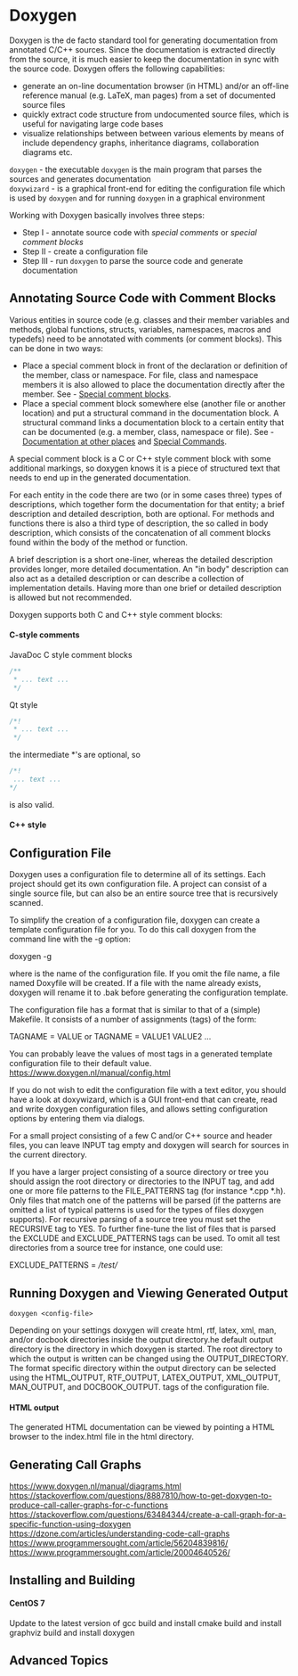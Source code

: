 # Doxygen

Doxygen is the de facto standard tool for generating documentation from annotated C/C++ sources. Since the documentation is extracted directly from the source, it is much easier to keep the documentation in sync with the source code. Doxygen offers the following capabilities:

* generate an on-line documentation browser (in HTML) and/or an off-line reference manual (e.g. LaTeX, man pages) from a set of documented source files
* quickly extract code structure from undocumented source files, which is useful for navigating large code bases
* visualize relationships between between various elements by means of include dependency graphs, inheritance diagrams, collaboration diagrams etc. 

``doxygen`` - the executable ``doxygen`` is the main program that parses the sources and generates documentation  
``doxywizard`` - is a graphical front-end for editing the configuration file which is used by ``doxygen`` and for running ``doxygen`` in a graphical environment

Working with Doxygen basically involves three steps:

* Step I - annotate source code with *special comments* or *special comment blocks*
* Step II - create a configuration file
* Step III - run ``doxygen`` to parse the source code and generate documentation

## Annotating Source Code with Comment Blocks

Various entities in source code (e.g. classes and their member variables and methods, global functions, structs, variables, namespaces, macros and typedefs) need to be annotated with comments (or comment blocks). This can be done in two ways:

* Place a special comment block in front of the declaration or definition of the member, class or namespace. For file, class and namespace members it is also allowed to place the documentation directly after the member. See - [Special comment blocks](https://www.doxygen.nl/manual/docblocks.html#specialblock).
* Place a special comment block somewhere else (another file or another location) and put a structural command in the documentation block. A structural command links a documentation block to a certain entity that can be documented (e.g. a member, class, namespace or file). See - [Documentation at other places](https://www.doxygen.nl/manual/docblocks.html#structuralcommands) and [Special Commands](https://www.doxygen.nl/manual/commands.html).

A special comment block is a C or C++ style comment block with some additional markings, so doxygen knows it is a piece of structured text that needs to end up in the generated documentation. 

For each entity in the code there are two (or in some cases three) types of descriptions, which together form the documentation for that entity; a brief description and detailed description, both are optional. For methods and functions there is also a third type of description, the so called in body description, which consists of the concatenation of all comment blocks found within the body of the method or function.  

A brief description is a short one-liner, whereas the detailed description provides longer, more detailed documentation. An "in body" description can also act as a detailed description or can describe a collection of implementation details. Having more than one brief or detailed description is allowed but not recommended.

Doxygen supports both C and C++ style comment blocks:

#### C-style comments

JavaDoc C style comment blocks

```C
/**
 * ... text ...
 */
```

Qt style

```C
/*!
 * ... text ...
 */
```

the intermediate \*'s are optional, so

```C
/*!
 ... text ...
*/
```

is also valid.


#### C++ style

## Configuration File

Doxygen uses a configuration file to determine all of its settings. Each project should get its own configuration file. A project can consist of a single source file, but can also be an entire source tree that is recursively scanned.

To simplify the creation of a configuration file, doxygen can create a template configuration file for you. To do this call doxygen from the command line with the -g option:

doxygen -g <config-file>

where <config-file> is the name of the configuration file. If you omit the file name, a file named Doxyfile will be created. If a file with the name <config-file> already exists, doxygen will rename it to <config-file>.bak before generating the configuration template.
  
The configuration file has a format that is similar to that of a (simple) Makefile. It consists of a number of assignments (tags) of the form:

TAGNAME = VALUE or
TAGNAME = VALUE1 VALUE2 ...

You can probably leave the values of most tags in a generated template configuration file to their default value. https://www.doxygen.nl/manual/config.html
  
If you do not wish to edit the configuration file with a text editor, you should have a look at doxywizard, which is a GUI front-end that can create, read and write doxygen configuration files, and allows setting configuration options by entering them via dialogs.
  
For a small project consisting of a few C and/or C++ source and header files, you can leave INPUT tag empty and doxygen will search for sources in the current directory.

If you have a larger project consisting of a source directory or tree you should assign the root directory or directories to the INPUT tag, and add one or more file patterns to the FILE_PATTERNS tag (for instance *.cpp *.h). Only files that match one of the patterns will be parsed (if the patterns are omitted a list of typical patterns is used for the types of files doxygen supports). For recursive parsing of a source tree you must set the RECURSIVE tag to YES. To further fine-tune the list of files that is parsed the EXCLUDE and EXCLUDE_PATTERNS tags can be used. To omit all test directories from a source tree for instance, one could use:

EXCLUDE_PATTERNS = */test/*

## Running Doxygen and Viewing Generated Output

```Shell
doxygen <config-file>
```

Depending on your settings doxygen will create html, rtf, latex, xml, man, and/or docbook directories inside the output directory.he default output directory is the directory in which doxygen is started. The root directory to which the output is written can be changed using the OUTPUT_DIRECTORY. The format specific directory within the output directory can be selected using the HTML_OUTPUT, RTF_OUTPUT, LATEX_OUTPUT, XML_OUTPUT, MAN_OUTPUT, and DOCBOOK_OUTPUT. tags of the configuration file.
 
#### HTML output
The generated HTML documentation can be viewed by pointing a HTML browser to the index.html file in the html directory.

  
## Generating Call Graphs
  https://www.doxygen.nl/manual/diagrams.html
  https://stackoverflow.com/questions/8887810/how-to-get-doxygen-to-produce-call-caller-graphs-for-c-functions  
  https://stackoverflow.com/questions/63484344/create-a-call-graph-for-a-specific-function-using-doxygen  
  https://dzone.com/articles/understanding-code-call-graphs
  https://www.programmersought.com/article/56204839816/  
  https://www.programmersought.com/article/20004640526/

      
## Installing and Building

#### CentOS 7

Update to the latest version of gcc
build and install cmake
build and install graphviz
build and install doxygen
  
  
## Advanced Topics
